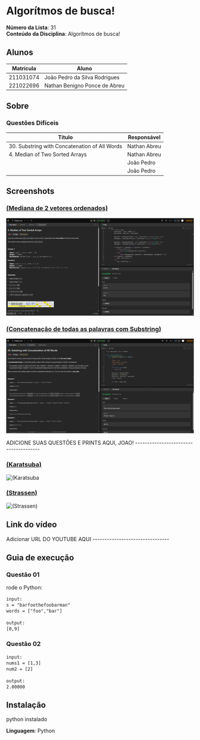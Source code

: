 # Algorítmos de busca!

**Número da Lista**: 31<br>
**Conteúdo da Disciplina**: Algorítmos de busca!<br>

## Alunos
|Matrícula | Aluno |
| -- | -- |
| 211031074 | João Pedro da Silva Rodrigues |
| 221022696 | Nathan Benigno Ponce de Abreu |

## Sobre 

### Questões Difíceis
| Título | Responsável | 
| -- | -- | 
| 30. Substring with Concatenation of All Words | Nathan Abreu | 
| 4. Median of Two Sorted Arrays  | Nathan Abreu | 
|  | João Pedro | 
|  | João Pedro | 


## Screenshots
### [(Mediana de 2 vetores ordenados)](https://leetcode.com/problems/median-of-two-sorted-arrays/)

![(Mediana das Medianas)](/Imagens/Median.png)

### [ (Concatenação de todas as palavras com Substring)](https://leetcode.com/problems/substring-with-concatenation-of-all-words/description/)

![ (Contagem de inversões)](/Imagens/Substring.png)

ADICIONE SUAS QUESTÕES E PRINTS AQUI, JOAO! --------------------------------------

### [(Karatsuba)](https://leetcode.com/problems/multiply-strings/description/)

![(Karatsuba](img/Karatsuba.PNG)

### [(Strassen)](https://leetcode.com/problems/scramble-string/description/)

![ (Strassen)](img/Strassen.PNG)


## Link do vídeo

Adicionar URL DO YOUTUBE AQUI --------------------------------


## Guia de execução

### Questão 01

rode o Python:

```
input: 
s = "barfoothefoobarman"
words = ["foo","bar"]

output: 
[0,9]

```

### Questão 02


```
input: 
nums1 = [1,3]
num2 = [2]

output:
2.00000

```

## Instalação 
python instalado

**Linguagem**: Python <br>